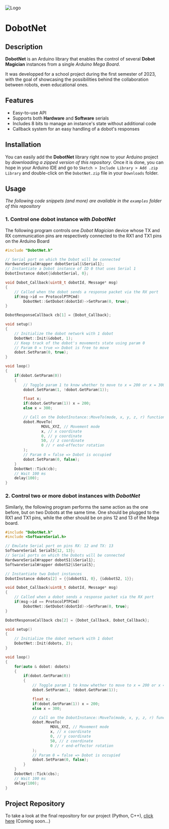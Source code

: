 ![Logo](https://images2.imgbox.com/49/26/ztFAQqU5_o.png)
# DobotNet

## Description
**DobotNet** is an Arduino library that enables the control of several __Dobot Magician__ instances from a single _Arduino Mega Board_.

It was developped for a school project during the first semester of 2023, with the goal of showcasing the possibilities behind the collaboration between robots, even educational ones.


## Features

- Easy-to-use API
- Supports both **Hardware** and **Software** serials
- Includes 8 bits to manage an instance's state without additional code
- Callback system for an easy handling of a dobot's responses


## Installation

You can easily add the __DobotNet__ library right now to your Arduino project by *downloading a zipped version of this repository*. Once it is done, you can hope in your Arduino IDE and go to `Sketch > Include Library > Add .zip Library` and double-click on the `DobotNet.zip` file in your `Downloads` folder.

## Usage

*The following code snippets (and more) are available in the `examples` folder of this repository*

### 1. Control one dobot instance with *DobotNet*

The following program controls one *Dobot Magician* device whose TX and RX communication pins are respectively connected to the RX1 and TX1 pins on the Arduino Board

```cpp
#include "DobotNet.h"

// Serial port on which the Dobot will be connected
HardwareSerialWrapper dobotSerial{&Serial1};
// Instantiate a Dobot instance of ID 0 that uses Serial 1
DobotInstance dobot{&dobotSerial, 0};

void Dobot_Callback(uint8_t dobotId, Message* msg)
{
	// Called when the dobot sends a response packet via the RX port
	if(msg->id == ProtocolPTPCmd)
		DobotNet::GetDobot(dobotId)->SetParam(0, true);
}

DobotResponseCallback cb[1] = {Dobot_Callback};

void setup()
{
	// Initialize the dobot network with 1 dobot
	DobotNet::Init(&dobot, 1);
	// Keep track of the dobot's movements state using param 0
	// Param 0 = true => Dobot is free to move
	dobot.SetParam(0, true);
}

void loop()
{
	if(dobot.GetParam(0))
	{
		// Toggle param 1 to know whether to move to x = 200 or x = 300
		dobot.SetParam(1, !dobot.GetParam(1));

		float x;
		if(dobot.GetParam(1)) x = 200;
		else x = 300;

		// Call on the DobotInstance::MoveTo(mode, x, y, z, r) function
		dobot.MoveTo(
				MOVL_XYZ, // Movement mode
				x, // x coordinate
				0, // y coordinate
				50, // z coordinate
				0 // r end-effector rotation
		);
		// Param 0 = false => Dobot is occupied
		dobot.SetParam(0, false);
	}
	DobotNet::Tick(cb);
	// Wait 100 ms
	delay(100);
}
```

### 2. Control two or more dobot instances with *DobotNet*

Similarly, the following program performs the same action as the one before, but on two Dobots at the same time. One should be plugged to the RX1 and TX1 pins, while the other should be on pins 12 and 13 of the Mega board.

```cpp
#include "DobotNet.h"
#include <SoftwareSerial.h>

// Emulate Serial port on pins RX: 12 and TX: 13
SoftwareSerial Serial5{12, 13};
// Serial ports on which the Dobots will be connected
HardwareSerialWrapper dobotS1{&Serial1};
SoftwareSerialWrapper dobotS2{&Serial5};

// Instantiate two Dobot instances
DobotInstance dobots[2] = {{&dobotS1, 0}, {&dobotS2, 1}};

void Dobot_Callback(uint8_t dobotId, Message* msg)
{
	// Called when a dobot sends a response packet via the RX port
	if(msg->id == ProtocolPTPCmd)
		DobotNet::GetDobot(dobotId)->SetParam(0, true);
}

DobotResponseCallback cbs[2] = {Dobot_Callback, Dobot_Callback};

void setup()
{
	// Initialize the dobot network with 1 dobot
	DobotNet::Init(dobots, 2);
}

void loop()
{
	for(auto & dobot: dobots)
	{
		if(dobot.GetParam(0))
		{
			// Toggle param 1 to know whether to move to x = 200 or x = 300
			dobot.SetParam(1, !dobot.GetParam(1));

			float x;
			if(dobot.GetParam(1)) x = 200;
			else x = 300;

			// Call on the DobotInstance::MoveTo(mode, x, y, z, r) function
			dobot.MoveTo(
					MOVL_XYZ, // Movement mode
					x, // x coordinate
					0, // y coordinate
					50, // z coordinate
					0 // r end-effector rotation
			);
			// Param 0 = false => Dobot is occupied
			dobot.SetParam(0, false);
		}
	}
	DobotNet::Tick(cbs);
	// Wait 100 ms
	delay(100);
}
```

## Project Repository

To take a look at the final repository for our project (Python, C++), [click here](https://github.com/) (Coming soon...)